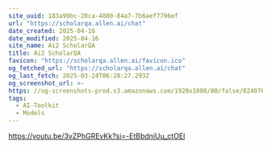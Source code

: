 ```yaml
---
site_uuid: 183a99bc-20ca-4880-84a7-7b6aef7796ef
url: "https://scholarqa.allen.ai/chat"
date_created: 2025-04-16
date_modified: 2025-04-16
site_name: Ai2 ScholarQA
title: Ai2 ScholarQA
favicon: "https://scholarqa.allen.ai/favicon.ico"
og_fetched_url: "https://scholarqa.allen.ai/chat"
og_last_fetch: 2025-03-24T06:28:27.293Z
og_screenshot_url: >-
https: //og-screenshots-prod.s3.amazonaws.com/1920x1080/80/false/824076535ffba317ed99c4b32da5162405b6cf82ecdd73be86302dffe5700b12.jpeg
tags:
  - AI-Toolkit
  - Models
---
```


https://youtu.be/3vZPhGREvKk?si=-EtBbdniUu_ctOEl